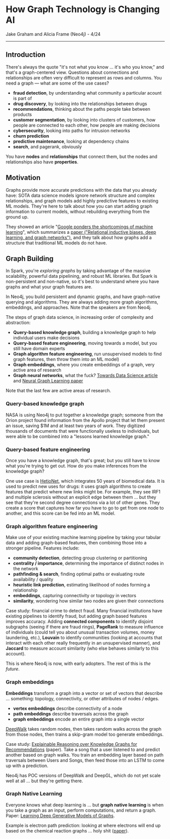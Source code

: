 <!-- title: How Graph Technology is Changing AI -->
# How Graph Technology is Changing AI

Jake Graham and Alicia Frame (Neo4j) - 4/24
___

## Introduction

There's always the quote "it's not what you know … it's who you know," and that's a graph-centered view. Questions about connections and relationships are often very difficult to represent as rows and columns. You need a graph — what are some of the use cases?

* **fraud detection**, by understanding what community a particular acount is part of
* **drug discovery**, by looking into the relationships between drugs
* **recommendations**, thinking about the paths people take between products
* **customer segmentation**, by looking into clusters of customers, how people are connected to each other, how people are making decisions
* **cybersecurity**, looking into paths for intrusion networks
* **churn prediction** 
* **predictive maintenance**, looking at dependency chains
* **search**, and pagerank, obviously

You have **nodes** and **relationships** that connect them, but the nodes and relationships also have **properties**.

## Motivation

Graphs provide more accurate predictions with the data that you already have: SOTA data science models ignore network structure and complex relationships, and graph models add highly predictive features to existing ML models. They're here to talk about how you can start adding graph information to current models, without rebuilding everything from the ground up.

They showed an article "[Google ponders the shortcomings of machine learning](https://www.zdnet.com/article/google-ponders-the-shortcomings-of-machine-learning/)", which summarizes a [paper ("Relational inductive biases, deep learning, and graph networks")](https://arxiv.org/abs/1806.01261), and they talk about how graphs add a structure that traditional ML models do not have. 

## Graph Building

In Spark, you're *exploring graphs* by taking advantage of the massive scalability, powerful data pipelining, and robust ML libraries. But Spark is non-persistent and non-native, so it's best to understand where you have graphs and what your graph features are.

In Neo4j, you build persistent and dynamic graphs, and have graph-native querying and algorithms. They are always adding more graph algorithms, embeddings, and approaches. Note that the speakers are from Neo4j.

The steps of graph data science, in increasing order of complexity and abstraction:

* **Query-based knowledge graph**, building a knowledge graph to help individual users make decisions
* **Query-based feature engineering**, moving towards a model, but you still have domain experts
* **Graph algorithm feature engineering**, run unsupervised models to find graph features, then throw them into an ML model)
* **Graph embeddings**, where you create embeddings of a graph, very active area of research
* **Graph neural networks**, what the fuck? [Towards Data Science article](https://towardsdatascience.com/a-gentle-introduction-to-graph-neural-network-basics-deepwalk-and-graphsage-db5d540d50b3) and [Neural Graph Learning paper](https://static.googleusercontent.com/media/research.google.com/en//pubs/archive/46568.pdf)

Note that the last few are active areas of research.

### Query-based knowledge graph

NASA is using Neo4j to put together a knowledge graph; someone from the Orion project found information from the Apollo project that let them present an issue, saving $1M and at least two years of work. They digitized thousands of documents that were functionally useless to individuals, but were able to be combined into a "lessons learned knowledge graph."

### Query-based feature engineering

Once you have a knowledge graph, that's great; but you still have to know what you're trying to get out. How do you make inferences from the knowledge graph?

One use case is [HetioNet](https://het.io/), which integrates 50 years of biomedical data. It is used to predict new uses for drugs: it uses graph algorithms to create features that predict where new links might be. For example, they see IRF1 and multiple sclerosis without an explicit edge between them … but they see that they're second degree connections via a lot of other genes. They create a score that captures how far you have to go to get from one node to another, and this score can be fed into an ML model.

### Graph algorithm feature engineering

Make use of your existing machine learning pipeline by taking your tabular data and adding graph-based features, then combining those into a stronger pipeline. Features include:

* **community detection**, detecting group clustering or partitioning
* **centrality / importance**, determining the importance of distinct nodes in the network
* **pathfinding & search**, finding optimal paths or evaluating route availability / quality
* **heuristic link prediction**, estimating likelihood of nodes forming a relationship
* **embeddings**, capturing connectivity or topology in vectors
* **similarity**, wondering how similar two nodes are given their connections

Case study: financial crime to detect fraud. Many financial institutions have existing pipelines to identify fraud, but adding graph based features improves accuracy. Adding **connected components** to identify disjoint subgraphs (seeing if there are fraud rings), **PageRank** to measure influence of individuals (could tell you about unusual transaction volumes, money laundering, etc.), **Louvain** to identify communities (looking at accounts that interact with each other really frequently in an unsupervised manner), and **Jaccard** to measure account similarity (who else behaves similarly to this account).

This is where Neo4j is now, with early adopters. The rest of this is *the future*.

### Graph embeddings 

**Embeddings** transform a graph into a vector or set of vectors that describe … something: topology, connectivity, or other attributes of nodes / edges.

* **vertex embeddings** describe connectivity of a node
* **path embeddings** describe traversals across the graph
* **graph embeddings** encode an entire graph into a single vector

[DeepWalk](http://www.perozzi.net/publications/14_kdd_deepwalk.pdf) takes random nodes, then takes random walks across the graph from those nodes, then trains a skip-gram model too generate embeddings.

Case study: [Explainable Reasoning over Knowledge Graphs for Recommendations](https://arxiv.org/pdf/1811.04540.pdf) (paper). Take a song that a user listened to and predict another based on graph walks. You train an embedding layer based on path traversals between Users and Songs, then feed those into an LSTM to come up with a prediction. 

Neo4j has POC versions of DeepWalk and DeepGL, which do not yet scale well at all … but they're getting there.

### Graph Native Learning

Everyone knows what deep learning is … but **graph native learning** is when you take a graph as an input, perform computations, and return a graph. Paper: [Learning Deep Generative Models of Graphs](https://arxiv.org/pdf/1803.03324.pdf).

Example is electron path prediction: looking at where electrons will end up based on the chemical reaction graphs … holy shit ([paper](https://arxiv.org/pdf/1805.10970.pdf)).

